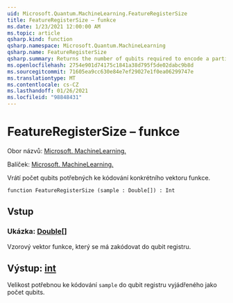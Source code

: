 ```yaml
---
uid: Microsoft.Quantum.MachineLearning.FeatureRegisterSize
title: FeatureRegisterSize – funkce
ms.date: 1/23/2021 12:00:00 AM
ms.topic: article
qsharp.kind: function
qsharp.namespace: Microsoft.Quantum.MachineLearning
qsharp.name: FeatureRegisterSize
qsharp.summary: Returns the number of qubits required to encode a particular feature vector.
ms.openlocfilehash: 2754e901d74175c1841a38d795f5de02dabc9b8d
ms.sourcegitcommit: 71605ea9cc630e84e7ef29027e1f0ea06299747e
ms.translationtype: MT
ms.contentlocale: cs-CZ
ms.lasthandoff: 01/26/2021
ms.locfileid: "98848431"
---
```

# <a name="featureregistersize-function"></a>FeatureRegisterSize – funkce

Obor názvů: [Microsoft. MachineLearning.](xref:Microsoft.Quantum.MachineLearning)

Balíček: [Microsoft. MachineLearning.](https://nuget.org/packages/Microsoft.Quantum.MachineLearning)


Vrátí počet qubits potřebných ke kódování konkrétního vektoru funkce.

```qsharp
function FeatureRegisterSize (sample : Double[]) : Int
```


## <a name="input"></a>Vstup

### <a name="sample--double"></a>Ukázka: [Double](xref:microsoft.quantum.lang-ref.double)[]

Vzorový vektor funkce, který se má zakódovat do qubit registru.



## <a name="output--int"></a>Výstup: [int](xref:microsoft.quantum.lang-ref.int)

Velikost potřebnou ke kódování `sample` do qubit registru vyjádřeného jako počet qubits.